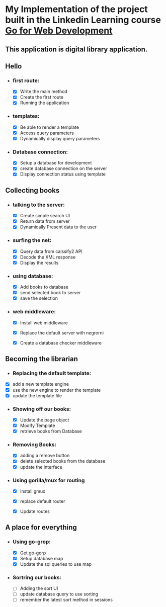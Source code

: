 # My Implementation of the project built in the Linkedin Learning course [Go for Web Development](https://www.linkedin.com/learning/learning-go-for-web-development/our-first-route)
## This application is digital library application.


## Hello
- ### first route:
  - [x] Write the main method
  - [x] Create the first route
  - [x] Running the application

- ### templates:
  - [x] Be able to render a template
  - [x] Access query parameters
  - [x] Dynamically display query parameters

- ### Database connection:
  - [x] Setup a database for development
  - [x] create database connection on the server
  - [x] Display connection status using template

## Collecting books

- ### talking to the server:
  - [x] Create simple search UI
  - [x] Return data from server
  - [x] Dynamically Present data to the user

- ### surfing the net:
  - [x] Query data from calssify2 API
  - [x] Decode the XML response
  - [x] Display the results

- ### using database:
  - [x] Add books to database
  - [x] send selected book to server
  - [x] save the selection

- ### web middleware:
  - [x] Install web middleware
  - [x] Replace the default server with negrorni
  - [x] Create a database checker middleware


## Becoming the librarian

 - ### Replacing the default template:
  - [x] add a new template engine
  - [x] use the new engine to render the template
  - [x] update the template file

- ### Showing off our books:
  - [x] Update the page object
  - [x] Modify Template
  - [x] retrieve books from Database

- ### Removing Books:
  - [x] adding a remove button
  - [x] delete selected books from the database
  - [x] update the interface

- ### Using gorilla/mux for routing
  - [x] Install gmux
  - [x] replace default router
  - [x] Update routes


## A place for everything
- ### Using go-grop:
  - [x] Get go-gorp
  - [x] Setup database map
  - [x] Update the sql queries to use map

- ### Sortring our books:
  - [ ] Adding the sort UI
  - [ ] update database query to use sorting
  - [ ] remember the latest sort method in sessions
